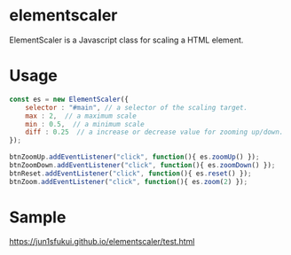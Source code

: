 # elementscaler
ElementScaler is a Javascript class for scaling a HTML element.

# Usage

```javascript
const es = new ElementScaler({
	selector : "#main", // a selector of the scaling target.
	max : 2,  // a maximum scale
	min : 0.5,  // a minimum scale
	diff : 0.25  // a increase or decrease value for zooming up/down.
});
	
btnZoomUp.addEventListener("click", function(){ es.zoomUp() });
btnZoomDown.addEventListener("click", function(){ es.zoomDown() });
btnReset.addEventListener("click", function(){ es.reset() });
btnZoom.addEventListener("click", function(){ es.zoom(2) });
```

# Sample
https://jun1sfukui.github.io/elementscaler/test.html
